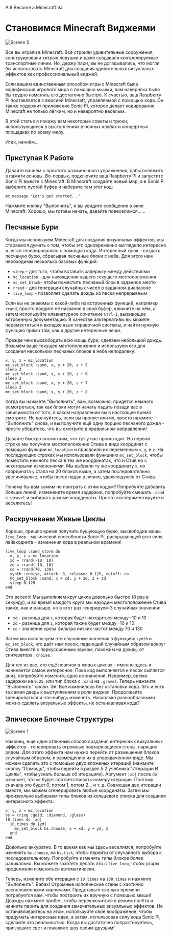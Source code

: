 A.8 Become a Minecraft VJ

# Становимся Minecraft Виджеями

![Screen 0](../images/tutorial/articles/A.08-minecraft-vj/minecraft-vj-0-small.png)

Все вы играли в Minecraft. Все строили удивительные сооружения, конструировали
хитрые ловушки и даже создавали контролируемые транспортные линии. Но, держу
пари, вы не догадывались, что могли бы использовать Minecraft для создания
удивительных визуальных эффектов как профессиональный виджей.

Если вашим единственным способом игры с Minecraft была модификация игрового
мира с помощью мышки, вам наверняка было бы трудно изменять его достаточно
быстро. К счастью, ваш Raspberry Pi поставляется с версией Minecraft,
управляемой с помощью кода. Он также содержит приложение Sonic Pi, которое
делает кодирование Minecraft не только лёгким, но и невероятно весёлым.

В этой статье я покажу вам некоторые советы и трюки, использующиеся в
выступлениях в ночных клубах и концертных площадках по всему миру.

Итак, начнём...

## Приступая К Работе

Давайте начнём с простого разминочного упражнения, дабы освежить в памяти
основы. Во-первых, подключите ваш Raspberry Pi и запустите Sonic Pi вместе с
Minecraft. В Minecraft создайте новый мир, а в Sonic Pi выберите пустой буфер
и наберите там этот код:


    mc_message "Let's get started..."

    
Нажмите кнопку "Выполнить", и вы увидите сообщение в окне Minecraft. Хорошо,
мы готовы начать, давайте повеселимся......

## Песчаные Бури

Когда мы используем Minecraft для создания визуальных эффектов, мы стараемся
думать о том, чтобы это одновременно выглядело интересно и легко генерировалось
с помощью кода. Интересный трюк - создать песчаную бурю, сбрасывая песчаные
блоки с неба. Для этого нам необходимы несколько базовых функций:

- `sleep` - для того, чтобы вставить задержку между действиями 
- `mc_location` - для нахождения нашего текущего местоположения
- `mc_set_block`- чтобы поместить песчаный блок в заданное место
- `rrand` - для генерации случайных чисел в заданном диапазоне 
- `live_loop` - позволяет сделать дождь из песка непрерывным

Если вы не знакомы с какой-либо из встроенных функций, например `rrand`, просто
введите её название в свой буфер, кликните на нём, а затем используйте
клавиатурное сочетание `Ctrl-i`, вызвающее встроенную документацию. В качестве
альтернативы вы можете переместиться к вкладке *язык* справочной системы, и
найти нужную функцию прямо там, как и другие интересные вещи.

Прежде чем высвободить всю мощь бури, сделаем небольшой дождь. Возьмём ваше
текущее местоположение и используем его для создания нескольких песчаных блоков
в небе неподалеку:


    x, y, z = mc_location
    mc_set_block :sand, x, y + 20, z + 5
    sleep 2
    mc_set_block :sand, x, y + 20, z + 6
    sleep 2
    mc_set_block :sand, x, y + 20, z + 7
    sleep 2
    mc_set_block :sand, x, y + 20, z + 8


Когда вы нажмете "Выполнить", вам, возможно, придется немного осмотреться, так
как блоки могут начать падать позади вас в зависимости от того, в каком
направлении вы в настоящее время смотрите. Не волнуйтесь, если вы пропустили
их, просто нажмите "Выполнить" снова, и вы получите ещё одну порцию песчаного
дождя - просто убедитесь, что вы смотрите в правильном направлении!

Давайте быстро посмотрим, что тут у нас происходит. На первой строке мы
получили местоположение Стива в виде координат с помощью функции `mc_location`
и присвоили их переменным `х`, `у`, и `z`. На последующих строках мы
использовали функциию `mc_set_block`, чтобы поместить немного песка в тех же
координатах, что и Стив но с некоторыми изменениями. Мы выбрали ту же
координату `x`, но координата `y` стала на 20 блоков выше, а затем
последовательно увеличивали `z`, чтобы песок падал в линию, удаляющуюся от
Стива.

Почему бы вам самим не поиграть с этим кодом? Попробуйте добавить больше линий,
изменените время задержки, попробуйте смешать `:sand` с `:gravel` и выбирать
разные координаты. Просто экспериментируйте и веселитесь!

## Раскручиваем Живые Циклы

Хорошо, пришло время получить бушующую бурю, высвободив мощь `live_loop` -
магической способности Sonic Pi, раскрывающей всю силу лайвкодинга - изменения
кода в реальном времени!


    live_loop :sand_storm do
      x, y, z = mc_location
      xd = rrand(-10, 10)
      zd = rrand(-10, 10)
      co = rrand(70, 130)
      synth :cnoise, attack: 0, release: 0.125, cutoff: co
      mc_set_block :sand, x + xd, y + 20, z + zd
      sleep 0.125
    end


Это весело! Мы выполняем круг цикла довольно быстро (8 раз в секунду), и во
время каждого круга мы находим местоположение Стива также, как и раньше, но в
этот раз генерируем 3 случайных значения:

- `xd` - разница для `x`, которая будет находиться между -10 и 10 
- `zd` - разница для `z`, которая также будет между -10 и 10 
- `co` - значение среза фильтра низких частот между 70 и 130

Затем мы используем эти случайные значения в функциях `synth` и `mc_set_block`,
что даёт нам песок, падающий случайным образом вокруг Стива вместе с
перкуссионным звуком, похожим на дождь, от синтезатора `:cnoise`.

Для тех из вас, кто ещё новичок в живых циклах - именно здесь и начинается
самое интересное. Пока код выполняется и песок сыплется вниз, попробуйте
изменить одно из значений. Например, время задержки на `0.25`, или тип блока с
`:sand` на `:gravel`. Теперь нажмите "Выполнить" *снова*. Эй! Всё изменилось
без остановки кода. Это и есть та самая дверь к выступлениям в роли виджея.
Продолжайте тренироваться и что-нибудь изменять. Насколько разнообразными можно
сделать визуальные эффекты, не останавливая кода?

## Эпические Блочные Структуры

![Screen 1](../images/tutorial/articles/A.08-minecraft-vj/minecraft-vj-1-small.png)

Наконец, еще один отличный способ создания интересных визуальных эффектов - 
генерировать огромные повторяющиеся стены, парящие рядом. Для этого эффекта нам
нужно перейти от размещения блоков случайным образом, к размещению их в
упорядоченном виде. Мы можем сделать это с помощью двух вложеных итераций
(нажмите кнопку "Помощь", чтобы перейти в раздел 5.2 учебника "Итерации И
Циклы", чтобы узнать больше об итерациях). Аргумент `|xd|` после `do` означает,
что `xd` будет соответствовать номеру итерации. Поэтому сначала это будет 0,
потом 1, потом 2... и т. д. Совмещая две итерации вместе, мы можем
сгенерировать любые координаты. Затем мы произвольно выбираем типы блоков из
кольцевого списка для создания интересного эффекта:


    x, y, z = mc_location
    bs = (ring :gold, :diamond, :glass)
    10.times do |xd|
      10.times do |yd|
        mc_set_block bs.choose, x + xd, y + yd, z
      end
    end


Довольно аккуратно. В то время как мы здесь веселимся, попробуйте изменить
`bs.choose`, на `bs.tick`, чтобы перейти от случайного выбора к
последовательному. Попробуйте изменять типы блоков более радикально. Вы можете
захотеть делать это с `live_loop`, чтобы узоры продолжали изменяться
автоматически.

Теперь, измените обе итерации с `10.times` на `100.times` и нажмите
"Выполнить". Бабах! Огромные исполинские стены с хаотично расположенными
кирпичами. Представьте сколько времени потребуется вам, чтобы построить их
вручную с помощью мыши! Дважды нажмите пробел, чтобы переключиться в режим
полёта и начните парить для создания замечательных визуальных эффектов. Не
останавливайтесь на этом, используйте своё воображение, чтобы придумать
интересные идеи, а затем, использовав силу кода Sonic Pi, сделайте это
реальностью. Когда вы достаточно попрактикуетесь, приглушите свет и покажите
шоу своим друзьям!
